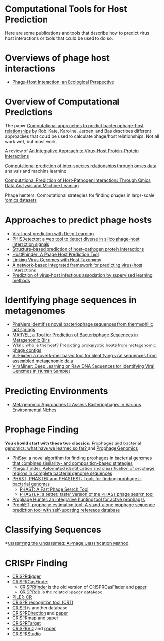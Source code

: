 # Computational Tools for Host Prediction

Here are some publications and tools that describe how to predict virus host interactions or tools that could be used to do so.

# Overviews of phage host interactions

* [Phage-Host Interaction: an Ecological Perspective](https://www.ncbi.nlm.nih.gov/pmc/articles/PMC419959/)

# Overview of Computational Predictions

The paper [Computational approaches to predict bacteriophage–host relationships](https://academic.oup.com/femsre/article/40/2/258/2570202) by Rob, Kate, Karoline, Jeroen, and Bas describes different approaches that could be used to calculate phage/host relationships. Not all work well, but most work.

A review of [An Integrative Approach to Virus–Host Protein–Protein Interactions](https://link.springer.com/protocol/10.1007/978-1-4939-8618-7_8)

[Computational prediction of inter-species relationships through omics data analysis and machine learning](https://bmcbioinformatics.biomedcentral.com/articles/10.1186/s12859-018-2388-7) 

[Computational Prediction of Host-Pathogen Interactions Through Omics Data Analysis and Machine Learning](https://link.springer.com/chapter/10.1007/978-3-319-56154-7_33)

[Phage hunters: Computational strategies for finding phages in large-scale ‘omics datasets](https://www.sciencedirect.com/science/article/pii/S0168170217306019)

# Approaches to predict phage hosts

* [Viral host prediction with Deep Learning](https://www.biorxiv.org/content/10.1101/575571v1.abstract)
* [PHISDetector: a web tool to detect diverse in silico phage-host interaction signals](https://www.biorxiv.org/content/10.1101/661074v1.abstract)
* [Structure-based prediction of host–pathogen protein interactions](https://www.sciencedirect.com/science/article/pii/S0959440X16301245)
* [HostPhinder: A Phage Host Prediction Tool](https://www.mdpi.com/1999-4915/8/5/116)
* [Linking Virus Genomes with Host Taxonomy](https://www.mdpi.com/1999-4915/8/3/66)
* [A network-based integrated framework for predicting virus-host interactions](https://www.biorxiv.org/content/10.1101/505768v2)
* [Prediction of virus-host infectious association by supervised learning methods](https://www.ncbi.nlm.nih.gov/pmc/articles/PMC5374558/)

# Identifying phage sequences in metagenomes
* [PhaMers identifies novel bacteriophage sequences from thermophilic hot springs](https://www.biorxiv.org/content/10.1101/169672v1.abstract)
* [MARVEL, a Tool for Prediction of Bacteriophage Sequences in Metagenomic Bins](https://www.frontiersin.org/articles/10.3389/fgene.2018.00304/full)
* [WIsH: who is the host? Predicting prokaryotic hosts from metagenomic phage contigs](https://academic.oup.com/bioinformatics/article/33/19/3113/3964377)
* [VirFinder: a novel k-mer based tool for identifying viral sequences from assembled metagenomic data](https://microbiomejournal.biomedcentral.com/articles/10.1186/s40168-017-0283-5)
* [ViraMiner: Deep Learning on Raw DNA Sequences for Identifying Viral Genomes in Human Samples](https://www.biorxiv.org/content/10.1101/602656v2)

# Predicting Environments
* [Metagenomic Approaches to Assess Bacteriophages in Various Environmental Niches](https://www.mdpi.com/1999-4915/9/6/127) 

# Prophage Finding

**You should start with these two classics:** [Prophages and bacterial genomics: what have we learned so far?
](https://onlinelibrary.wiley.com/doi/full/10.1046/j.1365-2958.2003.03580.x) and [Prophage Genomics](https://mmbr.asm.org/content/67/2/238)

* [PhiSpy: a novel algorithm for finding prophages in bacterial genomes that combines similarity- and composition-based strategies](https://academic.oup.com/nar/article/40/16/e126/1027055)
* [Phage_Finder: Automated identification and classification of prophage regions in complete bacterial genome sequences](https://academic.oup.com/nar/article/34/20/5839/3100473)
* [PHAST, PHASTER and PHASTEST: Tools for finding prophage in bacterial genomes](https://academic.oup.com/bib/article/20/4/1560/4222653)
    * [PHAST: A Fast Phage Search Tool](https://www.ncbi.nlm.nih.gov/pmc/articles/PMC3125810/)
    * [PHASTER: a better, faster version of the PHAST phage search tool](https://academic.oup.com/nar/article/44/W1/W16/2499364)
* [Prophage Hunter: an integrative hunting tool for active prophages](https://academic.oup.com/nar/article/47/W1/W74/5494712)
* [ProphET, prophage estimation tool: A stand-alone prophage sequence prediction tool with self-updating reference database](https://journals.plos.org/plosone/article?id=10.1371/journal.pone.0223364)


# Classifying Sequences
*[Classifying the Unclassified: A Phage Classification Method](https://www.mdpi.com/1999-4915/11/2/195)

# CRISPr Finding

* [CRISPRdigger](https://www.nature.com/articles/srep32942)
* [CRISPRCasFinder](https://crisprcas.i2bc.paris-saclay.fr) 
    * [CRISPRfinder](https://crispr.i2bc.paris-saclay.fr/Server/) is the old version of CRISPRCasFinder and [paper](https://www.ncbi.nlm.nih.gov/pmc/articles/PMC1933234/)
    * [CRISPRdb](https://bmcbioinformatics.biomedcentral.com/articles/10.1186/1471-2105-8-172) is the related spacer database
* [PILER-CR](https://bmcbioinformatics.biomedcentral.com/articles/10.1186/1471-2105-8-18) 
* [CRISPR recognition tool (CRT)](https://www.ncbi.nlm.nih.gov/pubmed/17577412)
* [CRISPI](https://academic.oup.com/bioinformatics/article-lookup/doi/10.1093/bioinformatics/btp586) is another database 
* [CRISPRDirection](https://omictools.com/crisprdirection-tool) and [paper](https://www.ncbi.nlm.nih.gov/pubmed/24578404)
* [CRISPRmap](http://rna.informatik.uni-freiburg.de/CRISPRmap/) and [paper](https://academic.oup.com/nar/article/41/17/8034/2411525)
* [CRISPRTarget](http://bioanalysis.otago.ac.nz/CRISPRTarget/)
* [CRISPRViz](https://github.com/CRISPRlab/CRISPRviz) and [paper](https://www.tandfonline.com/doi/abs/10.1080/15476286.2018.1493332?journalCode=krnb20)
* [CRISPRStudio](https://github.com/moineaulab/CRISPRStudio)